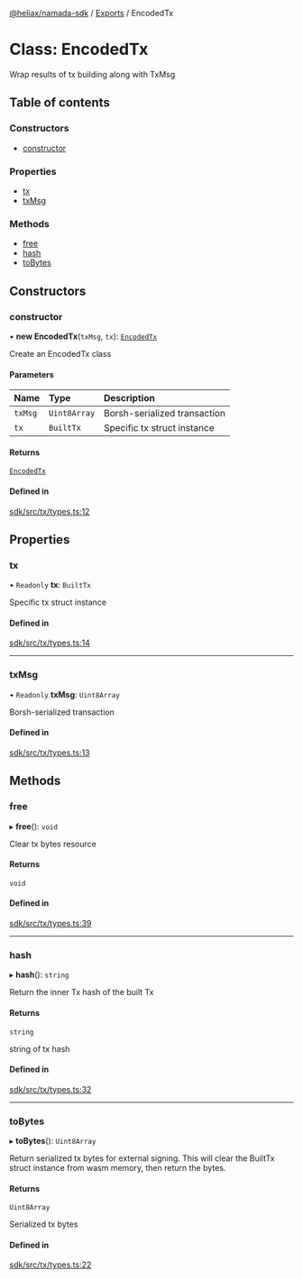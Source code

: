 [@heliax/namada-sdk](../README.md) / [Exports](../modules.md) / EncodedTx

# Class: EncodedTx

Wrap results of tx building along with TxMsg

## Table of contents

### Constructors

- [constructor](EncodedTx.md#constructor)

### Properties

- [tx](EncodedTx.md#tx)
- [txMsg](EncodedTx.md#txmsg)

### Methods

- [free](EncodedTx.md#free)
- [hash](EncodedTx.md#hash)
- [toBytes](EncodedTx.md#tobytes)

## Constructors

### constructor

• **new EncodedTx**(`txMsg`, `tx`): [`EncodedTx`](EncodedTx.md)

Create an EncodedTx class

#### Parameters

| Name | Type | Description |
| :------ | :------ | :------ |
| `txMsg` | `Uint8Array` | Borsh-serialized transaction |
| `tx` | `BuiltTx` | Specific tx struct instance |

#### Returns

[`EncodedTx`](EncodedTx.md)

#### Defined in

[sdk/src/tx/types.ts:12](https://github.com/anoma/namada-interface/blob/bde0563f/packages/sdk/src/tx/types.ts#L12)

## Properties

### tx

• `Readonly` **tx**: `BuiltTx`

Specific tx struct instance

#### Defined in

[sdk/src/tx/types.ts:14](https://github.com/anoma/namada-interface/blob/bde0563f/packages/sdk/src/tx/types.ts#L14)

___

### txMsg

• `Readonly` **txMsg**: `Uint8Array`

Borsh-serialized transaction

#### Defined in

[sdk/src/tx/types.ts:13](https://github.com/anoma/namada-interface/blob/bde0563f/packages/sdk/src/tx/types.ts#L13)

## Methods

### free

▸ **free**(): `void`

Clear tx bytes resource

#### Returns

`void`

#### Defined in

[sdk/src/tx/types.ts:39](https://github.com/anoma/namada-interface/blob/bde0563f/packages/sdk/src/tx/types.ts#L39)

___

### hash

▸ **hash**(): `string`

Return the inner Tx hash of the built Tx

#### Returns

`string`

string of tx hash

#### Defined in

[sdk/src/tx/types.ts:32](https://github.com/anoma/namada-interface/blob/bde0563f/packages/sdk/src/tx/types.ts#L32)

___

### toBytes

▸ **toBytes**(): `Uint8Array`

Return serialized tx bytes for external signing. This will clear
the BuiltTx struct instance from wasm memory, then return the bytes.

#### Returns

`Uint8Array`

Serialized tx bytes

#### Defined in

[sdk/src/tx/types.ts:22](https://github.com/anoma/namada-interface/blob/bde0563f/packages/sdk/src/tx/types.ts#L22)
